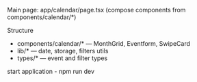  Main page: app/calendar/page.tsx (compose components from components/calendar/*)

Structure
- components/calendar/* — MonthGrid, Eventform, SwipeCard
- lib/* — date, storage, filters utils
- types/* — event and filter types


start application - npm run dev